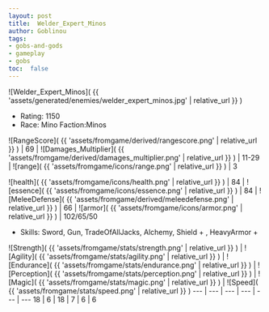 ```yaml
---
layout: post
title:  Welder_Expert_Minos
author: Goblinou
tags:
- gobs-and-gods
- gameplay
- gobs
toc:  false
---
```


![Welder_Expert_Minos]( {{ 'assets/generated/enemies/welder_expert_minos.jpg' | relative_url }} )
- Rating: 1150
- Race: Mino  Faction:Minos

![RangeScore]( {{ 'assets/fromgame/derived/rangescore.png' | relative_url }} ) | 69 | ![Damages_Multiplier]( {{ 'assets/fromgame/derived/damages_multiplier.png' | relative_url }} ) | 11-29 | ![range]( {{ 'assets/fromgame/icons/range.png' | relative_url }} ) | 3


![health]( {{ 'assets/fromgame/icons/health.png' | relative_url }} ) | 84 | ![essence]( {{ 'assets/fromgame/icons/essence.png' | relative_url }} ) | 84 | ![MeleeDefense]( {{ 'assets/fromgame/derived/meleedefense.png' | relative_url }} ) | 66 | ![armor]( {{ 'assets/fromgame/icons/armor.png' | relative_url }} ) | 102/65/50

* Skills: Sword, Gun, TradeOfAllJacks, Alchemy, Shield + , HeavyArmor + 

![Strength]( {{ 'assets/fromgame/stats/strength.png' | relative_url }} ) | ![Agility]( {{ 'assets/fromgame/stats/agility.png' | relative_url }} ) | ![Endurance]( {{ 'assets/fromgame/stats/endurance.png' | relative_url }} ) | ![Perception]( {{ 'assets/fromgame/stats/perception.png' | relative_url }} ) | ![Magic]( {{ 'assets/fromgame/stats/magic.png' | relative_url }} ) | ![Speed]( {{ 'assets/fromgame/stats/speed.png' | relative_url }} )
--- | --- | --- | --- | --- | ---
18 | 6 | 18 | 7 | 6 | 6
